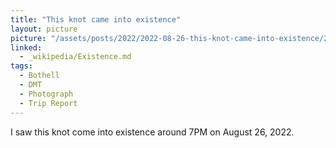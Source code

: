 ```yaml
---
title: "This knot came into existence"
layout: picture
picture: "/assets/posts/2022/2022-08-26-this-knot-came-into-existence/20220827_022056215_iOS.jpg"
linked:
  - _wikipedia/Existence.md
tags:
  - Bothell
  - DMT
  - Photograph  
  - Trip Report
---
```

I saw this knot come into existence around 7PM on August 26, 2022. 